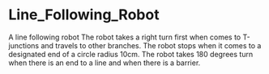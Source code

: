 # Line_Following_Robot
A line following robot
The robot takes a right turn first when comes to T-junctions and travels to other branches.
The robot stops when it comes to a designated end of a circle radius 10cm.
The robot takes 180 degrees turn when there is an end to a line and when there is a barrier.
